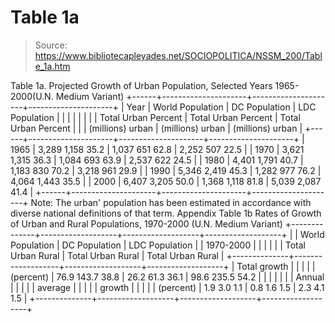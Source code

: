 # Table 1a

> Source: https://www.bibliotecapleyades.net/SOCIOPOLITICA/NSSM_200/Table_1a.htm

Table 1a. Projected Growth of Urban Population, Selected Years 1965-2000(U.N. Medium Variant) +------+---------------------+---------------------+---------------------+ | Year | World Population | DC Population | LDC Population | | | | | | | | Total Urban Percent | Total Urban Percent | Total Urban Percent | | | (millions) urban | (millions) urban | (millions) urban | +------+---------------------+---------------------+---------------------+ | 1965 | 3,289 1,158 35.2 | 1,037 651 62.8 | 2,252 507 22.5 | | 1970 | 3,621 1,315 36.3 | 1,084 693 63.9 | 2,537 622 24.5 | | 1980 | 4,401 1,791 40.7 | 1,183 830 70.2 | 3,218 961 29.9 | | 1990 | 5,346 2,419 45.3 | 1,282 977 76.2 | 4,064 1,443 35.5 | | 2000 | 6,407 3,205 50.0 | 1,368 1,118 81.8 | 5,039 2,087 41.4 | +------+---------------------+---------------------+---------------------+
Note: The urban' population has been estimated in accordance with diverse national definitions of that term.
Appendix Table 1b Rates of Growth of Urban and Rural Populations, 1970-2000 (U.N. Medium Variant) +--------------+-------------------+-------------------+-------------------+ | | World Population | DC Population | LDC Population | | 1970-2000 | | | | | | Total Urban Rural | Total Urban Rural | Total Urban Rural | +--------------+-------------------+-------------------+-------------------+ | Total growth | | | | | (percent) | 76.9 143.7 38.8 | 26.2 61.3 36.1 | 98.6 235.5 54.2 | | | | | | | Annual | | | | | average | | | | | growth | | | | | (percent) | 1.9 3.0 1.1 | 0.8 1.6 1.5 | 2.3 4.1 1.5 | +--------------+-------------------+-------------------+-------------------+
